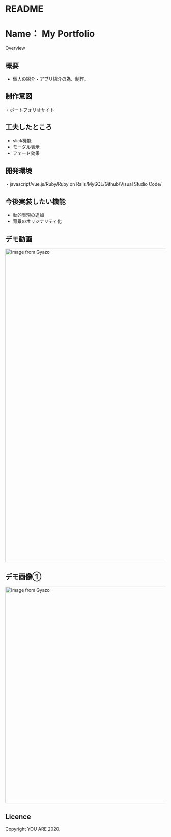 # README

Name：
My Portfolio
====

Overview


## 概要
<ul>
  <li>個人の紹介・アプリ紹介の為、制作。</li>
</ul>

## 制作意図
・ポートフォリオサイト


## 工夫したところ
<ul>
  <li>slick機能</li>
  <li>モーダル表示</li>
  <li>フェード効果</li>
</ul>

## 開発環境
・javascript/vue.js/Ruby/Ruby on Rails/MySQL/Github/Visual Studio Code/

## 今後実装したい機能
<ul>
  <li>動的表現の追加</li>
  <li>背景のオリジナリティ化</li>
</ul>


## デモ動画
<a href="https://gyazo.com/c610aaed4abcbf15d314ee1fb41f30fa"><img src="https://i.gyazo.com/c610aaed4abcbf15d314ee1fb41f30fa.gif" alt="Image from Gyazo" width="984"/></a>


## デモ画像①
<a href="https://gyazo.com/111a3e33c2b3cefcb9d6ea63068949c9"><img src="https://i.gyazo.com/111a3e33c2b3cefcb9d6ea63068949c9.png" alt="Image from Gyazo" width="680"/></a>


## Licence
Copyright YOU ARE 2020.
